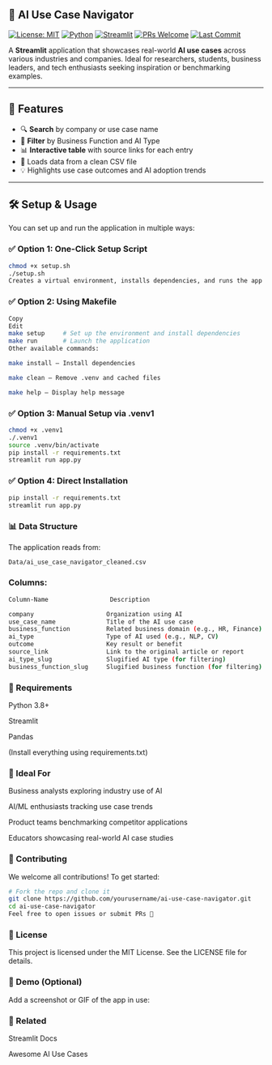## 🚀 AI Use Case Navigator

[![License: MIT](https://img.shields.io/badge/License-MIT-blue.svg)](LICENSE)
[![Python](https://img.shields.io/badge/Python-3.8%2B-blue.svg)](https://www.python.org/downloads/)
[![Streamlit](https://img.shields.io/badge/Built%20with-Streamlit-ff4b4b.svg)](https://streamlit.io/)
[![PRs Welcome](https://img.shields.io/badge/PRs-welcome-brightgreen.svg)](https://github.com/yourusername/ai-use-case-navigator/pulls)
[![Last Commit](https://img.shields.io/github/last-commit/yourusername/ai-use-case-navigator)](https://github.com/yourusername/ai-use-case-navigator/commits)

A **Streamlit** application that showcases real-world **AI use cases** across various industries and companies. Ideal for researchers, students, business leaders, and tech enthusiasts seeking inspiration or benchmarking examples.

---

## 🌟 Features

- 🔍 **Search** by company or use case name  
- 🧠 **Filter** by Business Function and AI Type  
- 📊 **Interactive table** with source links for each entry  
- 📁 Loads data from a clean CSV file  
- 💡 Highlights use case outcomes and AI adoption trends

---

## 🛠️ Setup & Usage

You can set up and run the application in multiple ways:

### ✅ Option 1: One-Click Setup Script

```bash
chmod +x setup.sh
./setup.sh
Creates a virtual environment, installs dependencies, and runs the app.
```

### ✅ Option 2: Using Makefile
```bash
Copy
Edit
make setup     # Set up the environment and install dependencies
make run       # Launch the application
Other available commands:

make install – Install dependencies

make clean – Remove .venv and cached files

make help – Display help message
```
### ✅ Option 3: Manual Setup via .venv1
```bash
chmod +x .venv1
./.venv1
source .venv/bin/activate
pip install -r requirements.txt
streamlit run app.py    
```
### ✅ Option 4: Direct Installation
```bash
pip install -r requirements.txt
streamlit run app.py
```

### 📊 Data Structure
The application reads from:

```bash
Data/ai_use_case_navigator_cleaned.csv
```

### Columns:
```bash
Column-Name	                Description

company	                   Organization using AI
use_case_name	           Title of the AI use case
business_function	       Related business domain (e.g., HR, Finance)
ai_type	                   Type of AI used (e.g., NLP, CV)
outcome	                   Key result or benefit
source_link	               Link to the original article or report
ai_type_slug	           Slugified AI type (for filtering)
business_function_slug	   Slugified business function (for filtering)
```

### 📎 Requirements
Python 3.8+

Streamlit

Pandas

(Install everything using requirements.txt)

### 💼 Ideal For
Business analysts exploring industry use of AI

AI/ML enthusiasts tracking use case trends

Product teams benchmarking competitor applications

Educators showcasing real-world AI case studies

### 🤝 Contributing
We welcome all contributions! To get started:

```bash
# Fork the repo and clone it
git clone https://github.com/yourusername/ai-use-case-navigator.git
cd ai-use-case-navigator
Feel free to open issues or submit PRs 🚀
```

### 📄 License
This project is licensed under the MIT License.
See the LICENSE file for details.

### 📸 Demo (Optional)
Add a screenshot or GIF of the app in use:

### 🔗 Related
Streamlit Docs

Awesome AI Use Cases